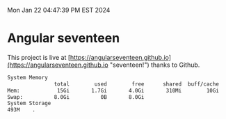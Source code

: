 Mon Jan 22 04:47:39 PM EST 2024

# Angular seventeen


This project is live at [https://angularseventeen.github.io](https://angularseventeen.github.io "seventeen!") thanks to Github.

```bash
System Memory
               total        used        free      shared  buff/cache   available
Mem:            15Gi       1.7Gi       4.0Gi       310Mi        10Gi        13Gi
Swap:          8.0Gi          0B       8.0Gi
System Storage
493M	.
